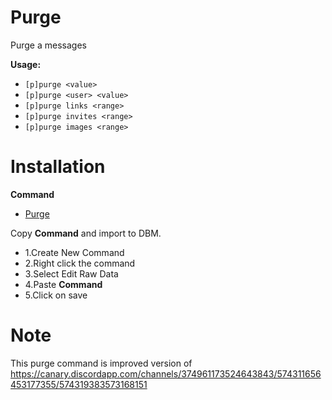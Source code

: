 
# Purge

Purge a messages

**Usage:**
* `[p]purge <value>`
* `[p]purge <user> <value>`
* `[p]purge links <range>`
* `[p]purge invites <range>`
* `[p]purge images <range>`

# Installation
<b>Command</b>

* [Purge](https://raw.githubusercontent.com/Gr3nDy/Discord-Bot-Maker/master/Raw-Data/purge/purge.json)

Copy <b>Command</b> and import to
DBM.
* 1.Create New Command
* 2.Right click the command
* 3.Select Edit Raw Data
* 4.Paste <b>Command</b>
* 5.Click on save

# Note 
This purge command is improved version of 
https://canary.discordapp.com/channels/374961173524643843/574311656453177355/574319383573168151


